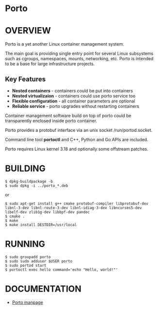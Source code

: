 Porto
=====

# OVERVIEW #

Porto is a yet another Linux container management system.

The main goal is providing single entry point for several Linux subsystems
such as cgroups, namespaces, mounts, networking, etc.
Porto is intended to be a base for large infrastructure projects.

## Key Features
* **Nested containers**       - containers could be put into containers
* **Nested virtualizaion**    - containers could use porto service too
* **Flexible configuration**  - all container parameters are optional
* **Reliable service**        - porto upgrades without restarting containers

Container management software build on top of porto could be transparently
enclosed inside porto container.

Porto provides a protobuf interface via an unix socket /run/portod.socket.

Command line tool **portoctl** and C++, Python and Go APIs are included.

Porto requires Linux kernel 3.18 and optionally some offstream patches.

# BUILDING #

```
$ dpkg-buildpackage -b
$ sudo dpkg -i ../porto_*.deb
```
or
```
$ sudo apt-get install g++ cmake protobuf-compiler libprotobuf-dev libnl-3-dev libnl-route-3-dev libnl-idiag-3-dev libncurses5-dev libelf-dev zlib1g-dev libbpf-dev pandoc
$ cmake .
$ make
$ make install DESTDIR=/usr/local
```

# RUNNING #

```
$ sudo groupadd porto
$ sudo sudo adduser $USER porto
$ sudo portod start
$ portoctl exec hello command='echo "Hello, world!"'
```

# DOCUMENTATION #
* [Porto manpage](porto.md)

